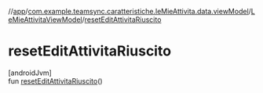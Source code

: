 //[app](../../../index.md)/[com.example.teamsync.caratteristiche.leMieAttivita.data.viewModel](../index.md)/[LeMieAttivitaViewModel](index.md)/[resetEditAttivitaRiuscito](reset-edit-attivita-riuscito.md)

# resetEditAttivitaRiuscito

[androidJvm]\
fun [resetEditAttivitaRiuscito](reset-edit-attivita-riuscito.md)()
